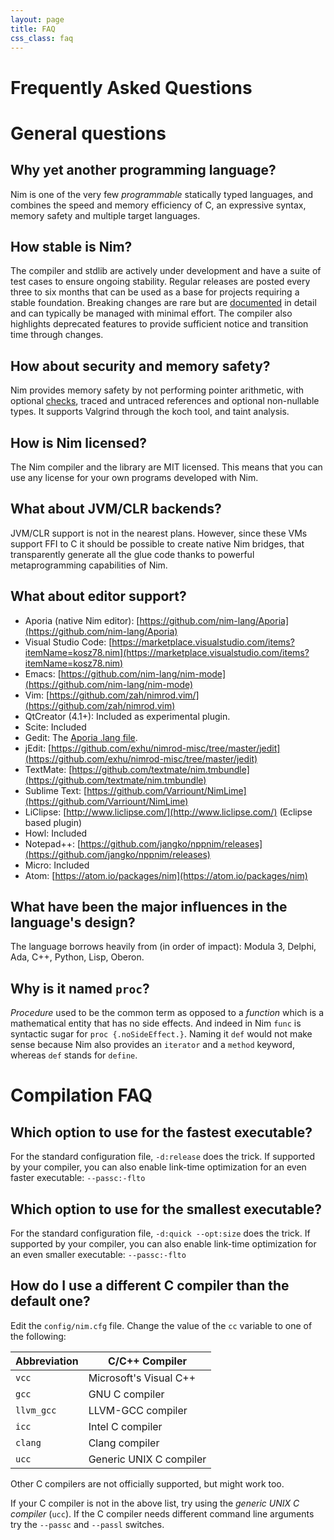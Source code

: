 ```yaml
---
layout: page
title: FAQ
css_class: faq
---
```


<h1 class="text-centered page-title main-heading">Frequently Asked Questions</h1>

# General questions

## Why yet another programming language?

Nim is one of the very few _programmable_ statically typed languages, and
combines the speed and memory efficiency of C, an expressive syntax,
memory safety and multiple target languages.

## How stable is Nim?

The compiler and stdlib are actively under development and have a suite of test
cases to ensure ongoing stability. Regular releases are posted every three to
six months that can be used as a base for projects requiring a stable foundation.
Breaking changes are rare but are [documented](https://nim-lang.org/blog/2018/03/01/version-0180-released.html)
in detail and can typically be managed with minimal effort. The compiler also
highlights deprecated features to provide sufficient notice and transition time
through changes.


## How about security and memory safety?

Nim provides memory safety by not performing pointer arithmetic, with
optional [checks](https://nim-lang.org/docs/manual.html#pragmas-compilation-option-pragmas), traced and untraced references and optional non-nullable types.
It supports Valgrind through the koch tool, and taint analysis.

## How is Nim licensed?

The Nim compiler and the library are MIT licensed.
This means that you can use any license for your own programs developed with
Nim.

## What about JVM/CLR backends?

JVM/CLR support is not in the nearest plans. However, since these VMs support FFI to C
it should be possible to create native Nim bridges, that transparently generate all the
glue code thanks to powerful metaprogramming capabilities of Nim.

## What about editor support?

- Aporia (native Nim editor): [https://github.com/nim-lang/Aporia](https://github.com/nim-lang/Aporia)
- Visual Studio Code: [https://marketplace.visualstudio.com/items?itemName=kosz78.nim](https://marketplace.visualstudio.com/items?itemName=kosz78.nim)
- Emacs: [https://github.com/nim-lang/nim-mode](https://github.com/nim-lang/nim-mode)
- Vim: [https://github.com/zah/nimrod.vim/](https://github.com/zah/nimrod.vim)
- QtCreator (4.1+): Included as experimental plugin.
- Scite: Included
- Gedit: The [Aporia .lang file](https://github.com/nim-lang/Aporia/blob/master/share/gtksourceview-2.0/language-specs/nim.lang).
- jEdit: [https://github.com/exhu/nimrod-misc/tree/master/jedit](https://github.com/exhu/nimrod-misc/tree/master/jedit)
- TextMate: [https://github.com/textmate/nim.tmbundle](https://github.com/textmate/nim.tmbundle)
- Sublime Text: [https://github.com/Varriount/NimLime](https://github.com/Varriount/NimLime)
- LiClipse: [http://www.liclipse.com/](http://www.liclipse.com/) (Eclipse based plugin)
- Howl: Included
- Notepad++: [https://github.com/jangko/nppnim/releases](https://github.com/jangko/nppnim/releases)
- Micro: Included
- Atom: [https://atom.io/packages/nim](https://atom.io/packages/nim)

## What have been the major influences in the language's design?

The language borrows heavily from (in order of impact): Modula 3, Delphi,
Ada, C++, Python, Lisp, Oberon.

## Why is it named ``proc``?

*Procedure* used to be the common term as opposed to a *function* which is a
mathematical entity that has no side effects. And indeed in Nim ``func``
is syntactic sugar for ``proc {.noSideEffect.}``. Naming it ``def`` would not
make sense because Nim also provides an ``iterator`` and a ``method`` keyword,
whereas ``def`` stands for ``define``.


# Compilation FAQ

## Which option to use for the fastest executable?

For the standard configuration file, ``-d:release`` does the trick.
If supported by your compiler, you can also enable link-time optimization
for an even faster executable: ``--passc:-flto``

## Which option to use for the smallest executable?

For the standard configuration file, ``-d:quick --opt:size`` does the trick.
If supported by your compiler, you can also enable link-time optimization
for an even smaller executable: ``--passc:-flto``

## How do I use a different C compiler than the default one?

Edit the ``config/nim.cfg`` file.
Change the value of the ``cc`` variable to one of the following:

| Abbreviation | C/C++ Compiler                          |
| ---------------- | --------------------------------------------|
|``vcc``           | Microsoft's Visual C++                      |
|``gcc``           | GNU C compiler                              |
|``llvm_gcc``      | LLVM-GCC compiler                           |
|``icc``           | Intel C compiler                            |
|``clang``         | Clang compiler                              |
|``ucc``           | Generic UNIX C compiler                     |


Other C compilers are not officially supported, but might work too.

If your C compiler is not in the above list, try using the
*generic UNIX C compiler* (``ucc``). If the C compiler needs
different command line arguments try the ``--passc`` and ``--passl`` switches.
